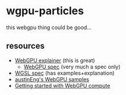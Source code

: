 # wgpu-particles

this webgpu thing could be good...

## resources

* [WebGPU explainer](https://gpuweb.github.io/gpuweb/explainer/) (this is great)
  * [WebGPU spec](https://www.w3.org/TR/webgpu/) (very much a spec only)
* [WGSL spec](https://gpuweb.github.io/gpuweb/wgsl/) (has examples+explanation)
* [austinEng's WebGPU samples](https://github.com/austinEng/webgpu-samples)
* [Getting started with WebGPU compute](https://developers.google.com/web/updates/2019/08/get-started-with-gpu-compute-on-the-web)
